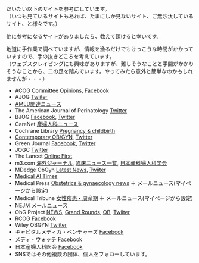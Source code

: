 だいたい以下のサイトを参考にしています。  
（いつも見ているサイトもあれば、たまにしか見ないサイト、ご無沙汰しているサイト、と様々です。）

他に参考になるサイトがありましたら、教えて頂けると幸いです。

地道に手作業で調べていますが、情報を漁るだけでもけっこうな時間がかかっていますので、手の抜きどころを考えています。  
（ウェブスクレイピングにも興味がありますが、難しそうなことと手間がかかりそうなことから、二の足を踏んでいます。やってみたら意外と簡単なのかもしれませんが・・・）

* ACOG [Committee Opinions](https://www.acog.org/en/Clinical%20Guidance%20and%20Publications/Committee%20Opinions%20List), [Facebook](https://www.facebook.com/pg/ACOGNational/posts/)
* AJOG [Twiiter](https://twitter.com/AJOG_thegray)
* [AMED関連ニュース](https://twitter.com/news_amed)
* The American Journal of Perinatology [Twitter](https://twitter.com/AmJPerinatology)
* BJOG [Facebook](https://www.facebook.com/pg/BJOGjournal/posts/), [Twitter](https://twitter.com/BJOGTweets)
* CareNet [産婦人科ニュース](https://www.carenet.com/gynae)
* Cochrane Library [Pregnancy & childbirth](https://www.cochranelibrary.com/search)
* [Contemporary OB/GYN](https://www.contemporaryobgyn.net/), [Twitter](https://twitter.com/ContempOBGYN)
* Green Journal [Facebook](https://www.facebook.com/pg/greenjournal/posts/), [Twitter](https://twitter.com/greenjrnl)
* JOGC [Twitter](https://twitter.com/JOGC_Social)
* The Lancet [Online First](https://www.thelancet.com/journals/lancet/onlinefirst)
* m3.com [海外ジャーナル](https://www.m3.com/open/thesis/category/10014/), [臨床ニュース一覧](https://www.m3.com/open/clinical/news/category/10014/), [日本産科婦人科学会](https://www.m3.com/open/clinical/news/1054/)
* MDedge ObGyn [Latest News](https://www.mdedge.com/obgyn/latest-news), [Twiiter](https://twitter.com/MDEdgeObGyn)
* [Medical AI Times](https://aitimes.media/)
* Medical Press [Obstetrics & gynaecology news](https://medicalxpress.com/obstetrics-gynaecology-news/) ＋ メールニュース(マイページから設定)
* Medical Tribune [女性疾患・周産期](https://medical-tribune.co.jp/news/2019/dept_gynecology/) ＋ メールニュース(マイページから設定)
* NEJM メールニュース
* ObG Project [NEWS](https://www.obgproject.com/category/alerts/), [Grand Rounds](https://www.obgproject.com/category/grand-rounds/), [OB](https://www.obgproject.com/category/ob/), [Twiiter](https://twitter.com/TheObGProject)
* RCOG [Facebook](https://www.facebook.com/pg/RCObsGyn/posts/)
* Wiley OBGYN [Twiiter](https://twitter.com/WileyOBGYN)
* キャピタルメディカ・ベンチャーズ [Facebook](https://www.facebook.com/pg/capimedi.ventures/posts/)
* メディ・ウォッチ [Facebook](https://www.facebook.com/pg/medwatch.jp/posts/)
* 日本産婦人科医会 [Facebook](https://www.facebook.com/jaog.or.jp/)
* SNSではその他複数の団体、個人をフォローしています。
